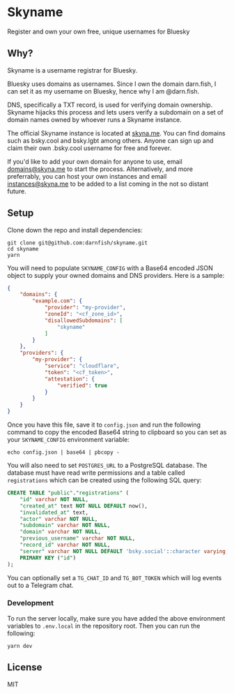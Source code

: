 # Skyname
Register and own your own free, unique usernames for Bluesky

## Why?
Skyname is a username registrar for Bluesky.

Bluesky uses domains as usernames. Since I own the domain darn.fish, I can set it as my username on Bluesky, hence why I am @darn.fish.

DNS, specifically a TXT record, is used for verifying domain ownership. Skyname hijacks this process and lets users verify a subdomain on a set of domain names owned by whoever runs a Skyname instance.

The official Skyname instance is located at [skyna.me](https://skyna.me). You can find domains such as bsky.cool and bsky.lgbt among others. Anyone can sign up and claim their own <username>.bsky.cool username for free and forever.

If you'd like to add your own domain for anyone to use, email [domains@skyna.me](mailto:domains@skyna.me) to start the process. Alternatively, and more preferrably, you can host your own instances and email [instances@skyna.me](mailto:instances@skyna.me) to be added to a list coming in the not so distant future.

## Setup
Clone down the repo and install dependencies:
```
git clone git@github.com:darnfish/skyname.git
cd skyname
yarn
```

You will need to populate `SKYNAME_CONFIG` with a Base64 encoded JSON object to supply your owned domains and DNS providers. Here is a sample:
```json
{
    "domains": {
        "example.com": {
            "provider": "my-provider",
            "zoneId": "<cf_zone_id>",
            "disallowedSubdomains": [
                "skyname"
            ]
        }
    },
    "providers": {
        "my-provider": {
            "service": "cloudflare",
            "token": "<cf_token>",
            "attestation": {
                "verified": true
            }
        }
    }
}
```

Once you have this file, save it to `config.json` and run the following command to copy the encoded Base64 string to clipboard so you can set as your `SKYNAME_CONFIG` environment variable:
```
echo config.json | base64 | pbcopy -
```

You will also need to set `POSTGRES_URL` to a PostgreSQL database. The database must have read write permissions and a table called `registrations` which can be created using the following SQL query:
```sql
CREATE TABLE "public"."registrations" (
    "id" varchar NOT NULL,
    "created_at" text NOT NULL DEFAULT now(),
    "invalidated_at" text,
    "actor" varchar NOT NULL,
    "subdomain" varchar NOT NULL,
    "domain" varchar NOT NULL,
    "previous_username" varchar NOT NULL,
    "record_id" varchar NOT NULL,
    "server" varchar NOT NULL DEFAULT 'bsky.social'::character varying,
    PRIMARY KEY ("id")
);
```

You can optionally set a `TG_CHAT_ID` and `TG_BOT_TOKEN` which will log events out to a Telegram chat.

### Development
To run the server locally, make sure you have added the above environment variables to `.env.local` in the repository root. Then you can run the following:
```
yarn dev
```

## License
MIT
